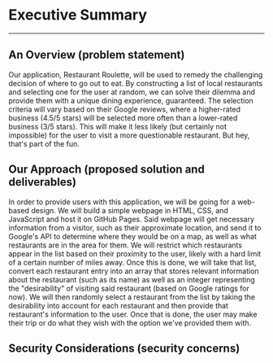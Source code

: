 # Executive Summary
---

## An Overview (problem statement)
Our application, Restaurant Roulette, will be used to remedy the challenging decision of where to go out to eat. By constructing a list of local restaurants and selecting one for the user at random, we can solve their dilemma and provide them with a unique dining experience, guaranteed. The selection criteria will vary based on their Google reviews, where a higher-rated business
(4.5/5 stars) will be selected more often than a lower-rated business (3/5 stars). This will make it less likely (but certainly not impossible) for the user to visit a more questionable restaurant. But hey, that's part of the fun.

## Our Approach (proposed solution and deliverables)
In order to provide users with this application, we will be going for a web-based design. We will build a simple webpage in HTML, CSS, and JavaScript and host it on GitHub Pages. Said webpage will get necessary information from a visitor, such as their approximate location, and send it to Google's API to determine where they would be on a map, as well as what restaurants are in the area for them. We will restrict which restaurants appear in the list based on their proximity to the user, likely with a hard limit of a certain number of miles away. Once this is done, we will take that list, convert each restaurant entry into an array that stores relevant information about the restaurant (such as its name) as well as an integer representing the "desirability" of visiting said restaurant (based on Google ratings for now). We will then randomly select a restaurant from the list by taking the desirability into account for each restaurant and then provide that restaurant's information to the user. Once that is done, the user may make their trip or do what they wish with the option we've provided them with.

## Security Considerations (security concerns)
